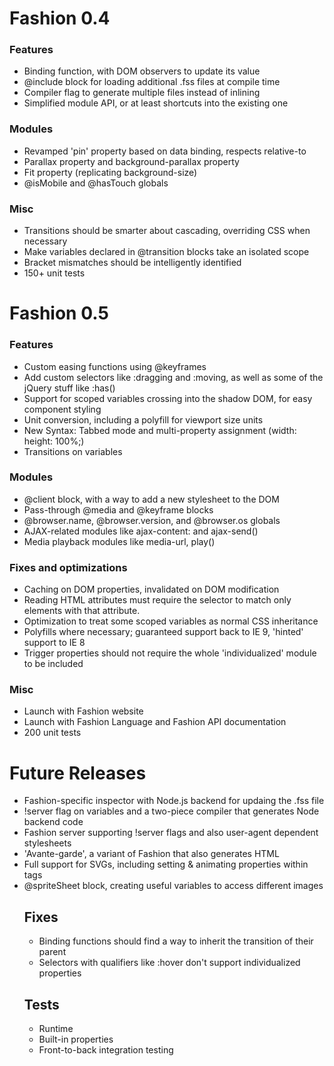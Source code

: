# Fashion 0.4

### Features

* Binding function, with DOM observers to update its value
* @include block for loading additional .fss files at compile time
* Compiler flag to generate multiple files instead of inlining
* Simplified module API, or at least shortcuts into the existing one

### Modules
* Revamped 'pin' property based on data binding, respects relative-to
* Parallax property and background-parallax property
* Fit property (replicating background-size)
* @isMobile and @hasTouch globals

### Misc
* Transitions should be smarter about cascading, overriding CSS when necessary
* Make variables declared in @transition blocks take an isolated scope
* Bracket mismatches should be intelligently identified
* 150+ unit tests

# Fashion 0.5

### Features
* Custom easing functions using @keyframes
* Add custom selectors like :dragging and :moving, as well as some of the jQuery stuff like :has()
* Support for scoped variables crossing into the shadow DOM, for easy component styling
* Unit conversion, including a polyfill for viewport size units
* New Syntax: Tabbed mode and multi-property assignment (width: height: 100%;)
* Transitions on variables

### Modules
* @client block, with a way to add a new stylesheet to the DOM
* Pass-through @media and @keyframe blocks
* @browser.name, @browser.version, and @browser.os globals
* AJAX-related modules like ajax-content: and ajax-send()
* Media playback modules like media-url, play()

### Fixes and optimizations
* Caching on DOM properties, invalidated on DOM modification
* Reading HTML attributes must require the selector to match only elements with that attribute.
* Optimization to treat some scoped variables as normal CSS inheritance
* Polyfills where necessary; guaranteed support back to IE 9, 'hinted' support to IE 8
* Trigger properties should not require the whole 'individualized' module to be included

### Misc
* Launch with Fashion website
* Launch with Fashion Language and Fashion API documentation
* 200 unit tests

# Future Releases

* Fashion-specific inspector with Node.js backend for updaing the .fss file
* !server flag on variables and a two-piece compiler that generates Node backend code
* Fashion server supporting !server flags and also user-agent dependent stylesheets
* 'Avante-garde', a variant of Fashion that also generates HTML
* Full support for SVGs, including setting & animating properties within <object> tags
* @spriteSheet block, creating useful variables to access different images

## Fixes
* Binding functions should find a way to inherit the transition of their parent
* Selectors with qualifiers like :hover don't support individualized properties

## Tests

* Runtime
* Built-in properties
* Front-to-back integration testing